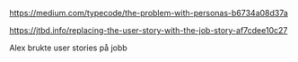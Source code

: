 https://medium.com/typecode/the-problem-with-personas-b6734a08d37a

https://jtbd.info/replacing-the-user-story-with-the-job-story-af7cdee10c27

Alex brukte user stories på jobb

